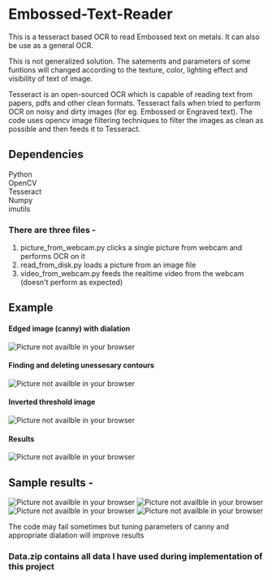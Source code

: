 # Embossed-Text-Reader
This is a tesseract based OCR to read Embossed text on metals. It can also be use as a general OCR.

This is not generalized solution. The satements and parameters of some funtions will changed according to the texture,
color, lighting effect and visibility of text of image.

Tesseract is an open-sourced OCR which is capable of reading text from papers, pdfs and other clean formats. Tesseract fails when 
tried to perform OCR on noisy and dirty images (for eg. Embossed or Engraved text). The code uses opencv image filtering techniques
to filter the images as clean as possible and then feeds it to Tesseract.  

## Dependencies
  Python<br> 
  OpenCV<br>
  Tesseract<br>
  Numpy<br>
  imutils<br>

### There are three files - 
  1. picture_from_webcam.py clicks a single picture from webcam and performs OCR on it
  2. read_from_disk.py loads a picture from an image file
  3. video_from_webcam.py feeds the realtime video from the webcam (doesn't perform as expected)

## Example
#### Edged image (canny) with dialation
<img src="images/ger3.png" alt="Picture not availble in your browser"/>

#### Finding and deleting unessesary contours

<img src="images/ger4.png" alt="Picture not availble in your browser"/>

#### Inverted threshold image

<img src="images/ger2.png" alt="Picture not availble in your browser"/>

#### Results 

<img src="images/ger1.png" alt="Picture not availble in your browser"/>

## Sample results - 
<img src="images/pro1.png" alt="Picture not availble in your browser"/>
<img src="images/pro2.png" alt="Picture not availble in your browser"/>
<img src="images/pro3.png" alt="Picture not availble in your browser"/>
<img src="images/2018.png" alt="Picture not availble in your browser"/>


The code may fail sometimes but tuning parameters of canny and appropriate dialation will improve results

### Data.zip contains all data I have used during implementation of this project
